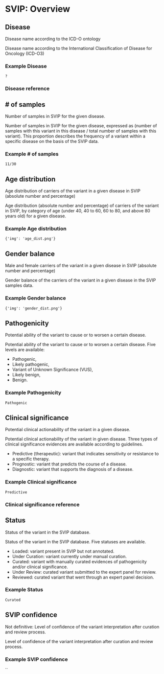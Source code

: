 # SVIP: Overview

## Disease

Disease name according to the ICD-O ontology

Disease name according to the International Classification of Disease for Oncology (ICD-O3)

### Example Disease

`?`

### Disease reference

## # of samples

Number of samples in SVIP for the given disease.

Number of samples in SVIP for the given disease, expressed as (number of samples with this variant in this disease / total number of samples with this variant). This proportion describes the frequency of a variant within a specific disease on the basis of the SVIP data.

### Example # of samples

`11/30`

## Age distribution

Age distribution of carriers of the variant in a given disease in SVIP (absolute number and percentage)

Age distribution (absolute number and percentage) of carriers of the variant in SVIP, by category of age (under 40, 40 to 60,  60 to 80,  and above 80 years old) for a given disease.

### Example Age distribution

`{'img': 'age_dist.png'}`

## Gender balance

Male and female carriers of the variant in a given disease in SVIP (absolute number and percentage)

Gender balance of the carriers of the variant in a given disease in the SVIP samples data.

### Example Gender balance

`{'img': 'gender_dist.png'}`

## Pathogenicity

Potential ability of the variant to cause or to worsen a certain disease.

Potential ability of the variant to cause or to worsen a certain disease. Five levels are available:

- Pathogenic,
- Likely pathogenic,
- Variant of Unknown Significance (VUS),
- Likely benign,
- Benign.

### Example Pathogenicity

`Pathogenic`

## Clinical significance

Potential clinical actionability of the variant in a given disease.

Potential clinical actionability of the variant in given disease. Three types of clinical significance evidences are available according to guidelines.

- Predictive (therapeutic): variant that indicates sensitivity or resistance to a specific therapy.
- Prognostic: variant that predicts the course of a disease.
- Diagnostic: variant that supports the diagnosis of a disease.

### Example Clinical significance

`Predictive`

### Clinical significance reference

## Status

Status of the variant in the SVIP database.

Status of the variant in the SVIP database. Five statuses are available.

- Loaded: variant present in SVIP but not annotated.
- Under Curation: variant currently under manual curation.
- Curated: variant with manually curated evidences of pathogenicity and/or clinical significance.
- Under Review: curated variant submitted to the expert panel for review.
- Reviewed: curated variant that went through an expert panel decision.

### Example Status

`Curated`

## SVIP confidence

Not definitive: Level of confidence of the variant interpretation after curation and review process.

Level of confidence of the variant interpretation after curation and review process.

### Example SVIP confidence

``
